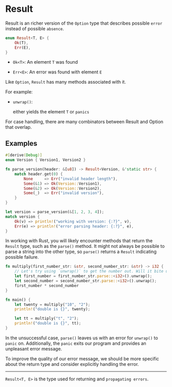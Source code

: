 # Result

Result is an richer version of the `Option` type that describes possible `error` instead of possible `absence`.


```rust
enum Result<T, E> {
    Ok(T),
    Err(E),
}
```

- `Ok<T>`: An element `T` was found

- `Err<E>`: An error was found with element `E`

Like `Option`, `Result` has many methods associated with it.

For example:

- `unwrap()`:

    either yields the element `T` or `panics`

For case handling, there are many combinators between Result and Option that overlap.

## Examples

```rust
#[derive(Debug)]
enum Version { Version1, Version2 }

fn parse_version(header: &[u8]) -> Result<Version, &'static str> {
    match header.get(0) {
        None     => Err("invalid header length"),
        Some(&1) => Ok(Version::Version1),
        Some(&2) => Ok(Version::Version2),
        Some(_)  => Err("invalid version"), 
    }
}

let version = parse_version(&[1, 2, 3, 4]);
match version {
    Ok(v) => println!("working with version: {:?}", v),
    Err(e) => println!("error parsing header: {:?}", e),
}
```

In working with Rust, you will likely encounter methods that return the `Result` type, such as the `parse()` method. It might not always be possible to parse a string into the other type, so `parse()` returns a `Result` indicating possible failure.

```rust
fn multiply(first_number_str: &str, second_number_str: &str) -> i32 {
    // Let's try using `unwrap()` to get the number out. Will it bite us?
    let first_number = first_number_str.parse::<i32>().unwrap();
    let second_number = second_number_str.parse::<i32>().unwrap();
    first_number * second_number
}

fn main() {
    let twenty = multiply("10", "2");
    println!("double is {}", twenty);

    let tt = multiply("t", "2");
    println!("double is {}", tt);
}
```

In the unsuccessful case, `parse()` leaves us with an error for `unwrap()` to `panic` on. Additionally, the `panic` exits our program and provides an unpleasant error message.

To improve the quality of our error message, we should be more specific about the return type and consider explicitly handling the error.

---

`Result<T, E>` is the type used for returning and `propagating errors`.



